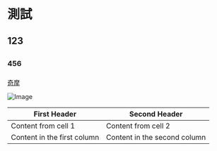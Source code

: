 # 測試
## 123 <h2> 
### 456 <h3>
[奇摩](https://tw.yahoo.com) 

![Image](https://images.goodsmile.info/cgm/images/product/20191007/8886/64417/large/1dde133a0991fade7c3436b47ff3b57c.jpg)
  
First Header | Second Header
------------ | -------------
Content from cell 1 | Content from cell 2
Content in the first column | Content in the second column
